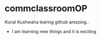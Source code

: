 # commclassroomOP

Kunal Kushwaha learing github amazing..
- I am learning new things and it is exciting
